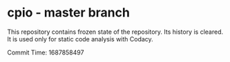 # cpio - master branch

This repository contains frozen state of the repository.
Its history is cleared. It is used only for static code
analysis with Codacy.

Commit Time: 1687858497
